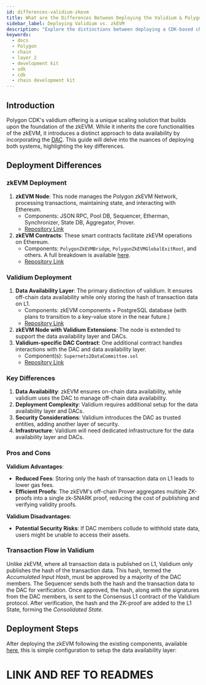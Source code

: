 ```yaml
---
id: differences-validium-zkevm
title: What are the Differences Between Deploying the Validium & Polygon zkEVM
sidebar_label: Deploying Validium vs. zkEVM
description: "Explore the distinctions between deploying a CDK-based chain with validium versus Polygon's zkEVM."
keywords:
  - docs
  - Polygon
  - chain
  - layer 2
  - development kit
  - sdk
  - cdk
  - chain development kit
---
```


## Introduction

Polygon CDK's validium offering is a unique scaling solution that builds upon the foundation of the zkEVM. While it inherits the core functionalities of the zkEVM, it introduces a distinct approach to data availability by incorporating the [DAC](/docs/cdk/dac.md). This guide will delve into the nuances of deploying both systems, highlighting the key differences.

## Deployment Differences

### zkEVM Deployment

1. **zkEVM Node**: This node manages the Polygon zkEVM Network, processing transactions, maintaining state, and interacting with Ethereum.
   - Components: JSON RPC, Pool DB, Sequencer, Etherman, Synchronizer, State DB, Aggregator, Prover.
   - [Repository Link](https://github.com/0xPolygon/cdk-validium-node)
2. **zkEVM Contracts**: These smart contracts facilitate zkEVM operations on Ethereum.
   - Components: `PolygonZkEVMBridge`, `PolygonZkEVMGlobalExitRoot`, and others. A full breakdown is available [here](https://wiki.polygon.technology/docs/zkevm/architecture/).
   - [Repository Link](https://github.com/0xPolygonHermez/zkevm-contracts)

### Validium Deployment

1. **Data Availability Layer**: The primary distinction of validium. It ensures off-chain data availability while only storing the hash of transaction data on L1.
   - Components: zkEVM components + PostgreSQL database (with plans to transition to a key-value store in the near future.)
   - [Repository Link](https://github.com/0xPolygon/supernets2-data-availability)
2. **zkEVM Node with Validium Extensions**: The node is extended to support the data availability layer and DACs.
3. **Validium-specific DAC Contract**: One additional contract handles interactions with the DAC and data availability layer.
   - Component(s): `Supernets2DataCommittee.sol`
   - [Repository Link](https://github.com/0xPolygon/supernets2-contracts)

### Key Differences

1. **Data Availability**: zkEVM ensures on-chain data availability, while validium uses the DAC to manage off-chain data availability.
2. **Deployment Complexity**: Validium requires additional setup for the data availability layer and DACs.
3. **Security Considerations**: Validium introduces the DAC as trusted entities, adding another layer of security.
4. **Infrastructure**: Validium will need dedicated infrastructure for the data availability layer and DACs.

### Pros and Cons

**Validium Advantages**:
- **Reduced Fees**: Storing only the hash of transaction data on L1 leads to lower gas fees.
- **Efficient Proofs**: The zkEVM's off-chain Prover aggregates multiple ZK-proofs into a single zk-SNARK proof, reducing the cost of publishing and verifying validity proofs.

**Validium Disadvantages**:
- **Potential Security Risks**: If DAC members collude to withhold state data, users might be unable to access their assets.

### Transaction Flow in Validium

Unlike zkEVM, where all transaction data is published on L1, Validium only publishes the hash of the transaction data. This hash, termed the _Accumulated Input Hash_, must be approved by a majority of the DAC members. The Sequencer sends both the hash and the transaction data to the DAC for verification. Once approved, the hash, along with the signatures from the DAC members, is sent to the Consensus L1 contract of the Validium protocol. After verification, the hash and the ZK-proof are added to the L1 State, forming the _Consolidated State_.

## Deployment Steps

After deploying the zkEVM following the existing components, available [here](https://wiki.polygon.technology/docs/category/deploy-zkevm/), this is simple configuration to setup the data availability layer:

# LINK AND REF TO READMES
